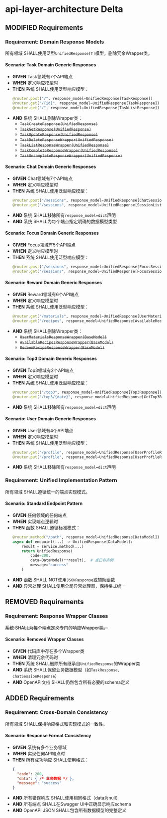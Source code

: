 # api-layer-architecture Delta

## MODIFIED Requirements

### Requirement: Domain Response Models
所有领域 SHALL使用泛型`UnifiedResponse[T]`模型，删除冗余Wrapper类。

#### Scenario: Task Domain Generic Responses
- **GIVEN** Task领域有7个API端点
- **WHEN** 定义响应模型时
- **THEN** 系统 SHALL使用泛型响应模型：
  ```python
  @router.post("/", response_model=UnifiedResponse[TaskResponse])
  @router.get("/{id}", response_model=UnifiedResponse[TaskResponse])
  @router.get("/", response_model=UnifiedResponse[TaskListResponse])
  ```
- **AND** 系统 SHALL删除Wrapper类：
  - ~~`TaskCreateResponse(UnifiedResponse)`~~
  - ~~`TaskGetResponse(UnifiedResponse)`~~
  - ~~`TaskUpdateResponse(UnifiedResponse)`~~
  - ~~`TaskDeleteResponseWrapper(UnifiedResponse)`~~
  - ~~`TaskListResponseWrapper(UnifiedResponse)`~~
  - ~~`TaskCompleteResponseWrapper(UnifiedResponse)`~~
  - ~~`TaskUncompleteResponseWrapper(UnifiedResponse)`~~

#### Scenario: Chat Domain Generic Responses
- **GIVEN** Chat领域有7个API端点
- **WHEN** 定义响应模型时
- **THEN** 系统 SHALL使用泛型响应模型：
  ```python
  @router.post("/sessions", response_model=UnifiedResponse[ChatSessionResponse])
  @router.get("/sessions", response_model=UnifiedResponse[SessionListResponse])
  ```
- **AND** 系统 SHALL移除所有`response_model=dict`声明
- **AND** 系统 SHALL为每个端点指定明确的数据模型类型

#### Scenario: Focus Domain Generic Responses
- **GIVEN** Focus领域有5个API端点
- **WHEN** 定义响应模型时
- **THEN** 系统 SHALL使用泛型响应模型：
  ```python
  @router.post("/sessions", response_model=UnifiedResponse[FocusSessionResponse])
  @router.get("/sessions", response_model=UnifiedResponse[FocusSessionListResponse])
  ```

#### Scenario: Reward Domain Generic Responses
- **GIVEN** Reward领域有6个API端点
- **WHEN** 定义响应模型时
- **THEN** 系统 SHALL使用泛型响应模型：
  ```python
  @router.get("/materials", response_model=UnifiedResponse[UserMaterialsResponse])
  @router.get("/recipes", response_model=UnifiedResponse[AvailableRecipesResponse])
  ```
- **AND** 系统 SHALL删除Wrapper类：
  - ~~`UserMaterialsResponseWrapper(BaseModel)`~~
  - ~~`AvailableRecipesResponseWrapper(BaseModel)`~~
  - ~~`RedeemRecipeResponseWrapper(BaseModel)`~~

#### Scenario: Top3 Domain Generic Responses
- **GIVEN** Top3领域有2个API端点
- **WHEN** 定义响应模型时
- **THEN** 系统 SHALL使用泛型响应模型：
  ```python
  @router.post("/top3", response_model=UnifiedResponse[Top3Response])
  @router.get("/top3/{date}", response_model=UnifiedResponse[GetTop3Response])
  ```
- **AND** 系统 SHALL移除所有`response_model=dict`声明

#### Scenario: User Domain Generic Responses
- **GIVEN** User领域有4个API端点
- **WHEN** 定义响应模型时
- **THEN** 系统 SHALL使用泛型响应模型：
  ```python
  @router.get("/profile", response_model=UnifiedResponse[UserProfileResponse])
  @router.put("/profile", response_model=UnifiedResponse[UserProfileResponse])
  ```
- **AND** 系统 SHALL移除所有`response_model=dict`声明

### Requirement: Unified Implementation Pattern
所有领域 SHALL遵循统一的端点实现模式。

#### Scenario: Standard Endpoint Pattern
- **GIVEN** 任何领域的任何端点
- **WHEN** 实现端点逻辑时
- **THEN** 函数 SHALL遵循标准模式：
  ```python
  @router.method("/path", response_model=UnifiedResponse[DataModel])
  async def endpoint(...) -> UnifiedResponse[DataModel]:
      result = service.method(...)
      return UnifiedResponse(
          code=200,
          data=DataModel(**result),  # 或已有实例
          message="success"
      )
  ```
- **AND** 函数 SHALL NOT使用`JSONResponse`或辅助函数
- **AND** 异常处理 SHALL使用全局异常处理器，保持格式统一

## REMOVED Requirements

### Requirement: Response Wrapper Classes
~~系统 SHALL为每个端点定义专门的响应Wrapper类。~~

#### Scenario: Removed Wrapper Classes
- **GIVEN** 代码库中存在多个Wrapper类
- **WHEN** 清理冗余代码时
- **THEN** 系统 SHALL删除所有继承自`UnifiedResponse`的Wrapper类
- **AND** 系统 SHALL保留业务数据模型（如`TaskResponse`、`ChatSessionResponse`）
- **AND** OpenAPI文档 SHALL仍然包含所有必要的schema定义

## ADDED Requirements

### Requirement: Cross-Domain Consistency
所有领域 SHALL保持响应格式和实现模式的一致性。

#### Scenario: Response Format Consistency
- **GIVEN** 系统有多个业务领域
- **WHEN** 实现任何API端点时
- **THEN** 所有成功响应 SHALL使用格式：
  ```json
  {
    "code": 200,
    "data": { /* 业务数据 */ },
    "message": "success"
  }
  ```
- **AND** 所有错误响应 SHALL使用相同格式（data为null）
- **AND** 所有端点 SHALL在Swagger UI中正确显示响应schema
- **AND** OpenAPI JSON SHALL包含所有数据模型的完整定义
